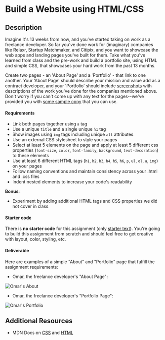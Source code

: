 # Build a Website using HTML/CSS

## Description

Imagine it's 13 weeks from now, and you've started taking on work as a freelance developer.  So far you've done work for (imaginary) companies like Relaxr, Startup Matchmaker, and Citipix, and you want to showcase the web apps and landing pages you've built for them.  Take what you've learned from class and the pre-work and build a portfolio site, using HTML and simple CSS, that showcases your hard work from the past 13 months.

Create two pages - an 'About Page' and a 'Portfolio' - that link to one another. Your 'About Page' should describe your mission and value add as a contract developer, and your 'Portfolio' should include [screenshots](starter-code/images) with descriptions of the work you've done for the companies mentioned above. Don't worry if you can't come up with any text for the pages--we've provided you with [some sample copy](starter-code/sample-copy.txt) that you can use.


#### Requirements

- Link both pages together using `a` tag
- Use a unique `title` and a single unique `h1` tag
- Show images using `img` tags including unique `alt` attributes
- Use an external CSS stylesheet to style your pages
- Select at least 5 elements on the page and apply at least 5 different css properties (`font-size`, `color`, `font-family`, `background`, `text-decoration`) to these elements
- Use at least 6 different HTML tags (`h1`, `h2`, `h3`, `h4`, `h5`, `h6`, `p`, `ul`, `ol`, `a`, `img`) on your pages
- Follow naming conventions and maintain consistency across your .html and .css files
- Indent nested elements to increase your code's readability

**Bonus**:

- Experiment by adding additional HTML tags and CSS properties we did not cover in class 



#### Starter code

There is **no starter code** for this assignment (only [starter text](starter-code/sample-copy.txt)). You're going to build this assignment from scratch and should feel free to get creative with layout, color, styling, etc.

#### Deliverable

Here are examples of a simple "About" and "Portfolio" page that fulfill the assignment requirements:

- Omar, the freelance developer's "About Page":

![Omar's About](https://i.imgur.com/isPoixy.png)

- Omar, the freelance developer's "Portfolio Page":

![Omar's Portfolio](https://i.imgur.com/cLCOvAs.png)

## Additional Resources

- MDN Docs on [CSS](https://developer.mozilla.org/en-US/Learn/CSS/Basics) and [HTML](https://developer.mozilla.org/en-US/docs/Web/Guide/HTML/Introduction)
